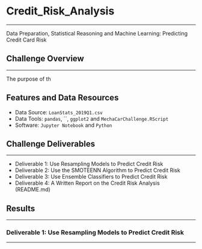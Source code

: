 # Credit_Risk_Analysis
---
Data Preparation, Statistical Reasoning and Machine Learning: Predicting Credit Card Risk

## Challenge Overview
---
The purpose of th

## Features and Data Resources
- Data Source: `LoanStats_2019Q1.csv`
- Data Tools: `pandas`, ``, `ggplot2` and `MechaCarChallenge.RScript`
- Software: `Jupyter Notebook` and `Python`

## Challenge Deliverables 
---
- Deliverable 1: Use Resampling Models to Predict Credit Risk
- Deliverable 2: Use the SMOTEENN Algorithm to Predict Credit Risk
- Deliverable 3: Use Ensemble Classifiers to Predict Credit Risk
- Deliverable 4: A Written Report on the Credit Risk Analysis (README.md)

## Results 
---
###  Deliverable 1:  Use Resampling Models to Predict Credit Risk


---
###




